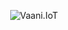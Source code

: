 <p align="center">
  <img src="https://raw.githubusercontent.com/mozilla/vaani.iot/master/images/Vaani.IoT.svg" alt="Vaani.IoT"/>
</p>
